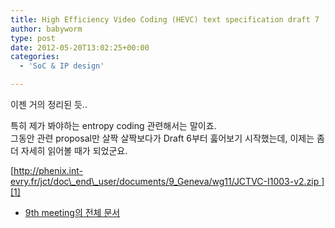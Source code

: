 ```yaml
---
title: High Efficiency Video Coding (HEVC) text specification draft 7
author: babyworm
type: post
date: 2012-05-20T13:02:25+00:00
categories:
  - 'SoC & IP design'

---
```

이젠 거의 정리된 듯..

특히 제가 봐야하는 entropy coding 관련해서는 말이죠.<br>
그동안 관련 proposal만 살짝 살짝보다가 Draft 6부터 훓어보기 시작했는데, 이제는 좀 더 자세히 읽어볼 때가 되었군요.

[http://phenix.int-evry.fr/jct/doc\_end\_user/documents/9_Geneva/wg11/JCTVC-I1003-v2.zip ][1]

* [9th meeting의 전체 문서][2]

 [1]: http://phenix.int-evry.fr/jct/doc_end_user/documents/9_Geneva/wg11/JCTVC-I1003-v2.zip
 [2]: http://phenix.int-evry.fr/jct/doc_end_user/current_meeting.php?id_meeting=152&search_id_group=1&search_sub_group=1